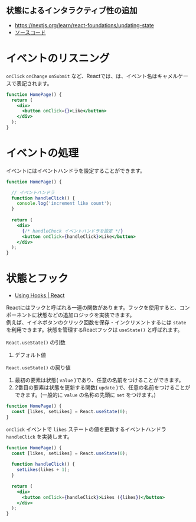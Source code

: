 状態によるインタラクティブ性の追加
---

- https://nextjs.org/learn/react-foundations/updating-state
- [ソースコード](../../react_tutorial/7_adding_interactivity_with_state/)


# イベントのリスニング

`onClick` `onChange` `onSubmit` など、Reactでは、は、イベント名はキャメルケースで表記されます。


```jsx
function HomePage() {
  return (
    <div>
      <button onClick={}>Like</button>
    </div>
  );
}
```

# イベントの処理

イベントにはイベントハンドラを設定することができます。

```jsx
function HomePage() {

  // イベントハンドラ
  function handleClick() {
    console.log('increment like count');
  }
 
  return (
    <div>
      {/* handleCheck イベントハンドラを設定 */}
      <button onClick={handleClick}>Like</button>
    </div>
  );
}
```

# 状態とフック

- [Using Hooks | React](https://react.dev/learn#using-hooks)

Reactにはフックと呼ばれる一連の関数があります。フックを使用すると、コンポーネントに状態などの追加ロジックを実装できます。  
例えば、イイネボタンのクリック回数を保存・インクリメントするには `state` を利用できます。状態を管理するReactフックは `useState()` と呼ばれます。


`React.useState()` の引数

1. デフォルト値

`React.useState()` の戻り値

1. 最初の要素は状態( `value` )であり、任意の名前をつけることができます。
2. 2番目の要素は状態を更新する関数( `update` )で、任意の名前をつけることができます。(一般的に `value` の名称の先頭に `set` をつけます。)

```jsx
function HomePage() {
  const [likes, setLikes] = React.useState(0);
}
```

`onClick` イベントで `likes` ステートの値を更新するイベントハンドラ `handleClick` を実装します。


```jsx
function HomePage() {
  const [likes, setLikes] = React.useState(0);
 
  function handleClick() {
    setLikes(likes + 1);
  }
 
  return (
    <div>
      <button onClick={handleClick}>Likes ({likes})</button>
    </div>
  );
}
```